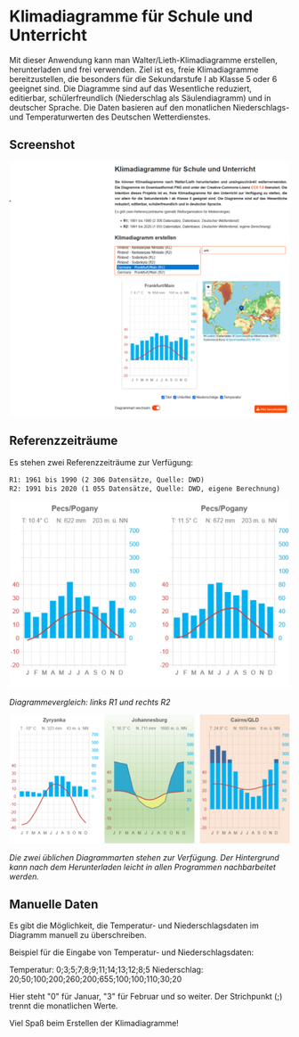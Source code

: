 # Klimadiagramme für Schule und Unterricht
Mit dieser Anwendung kann man Walter/Lieth-Klimadiagramme erstellen, herunterladen und frei verwenden. Ziel ist es, freie Klimadiagramme bereitzustellen, die besonders für die Sekundarstufe I ab Klasse 5 oder 6 geeignet sind. Die Diagramme sind auf das Wesentliche reduziert, editierbar, schülerfreundlich (Niederschlag als Säulendiagramm) und in deutscher Sprache. Die Daten basieren auf den monatlichen Niederschlags- und Temperaturwerten des Deutschen Wetterdienstes.

## Screenshot
<img src="img/screenshot.png" style="width:75 %">

## Referenzzeiträume
Es stehen zwei Referenzzeiträume zur Verfügung:

    R1: 1961 bis 1990 (2 306 Datensätze, Quelle: DWD)
    R2: 1991 bis 2020 (1 055 Datensätze, Quelle: DWD, eigene Berechnung)

 <img src="img/example.png" style="width:75 %">  

<i>Diagrammevergleich: links R1 und rechts R2</i>

<img src="img/screenshot4.png" style="width:75 %">

<i>Die zwei üblichen Diagrammarten stehen zur Verfügung. Der Hintergrund kann nach dem Herunterladen leicht in allen Programmen nachbarbeitet werden.</i>

## Manuelle Daten
Es gibt die Möglichkeit, die Temperatur- und Niederschlagsdaten im Diagramm manuell zu überschreiben. 

Beispiel für die Eingabe von Temperatur- und Niederschlagsdaten:

Temperatur: 0;3;5;7;8;9;11;14;13;12;8;5
Niederschlag: 20;50;100;200;260;200;655;100;100;110;30;20

Hier steht "0" für Januar, "3" für Februar und so weiter. Der Strichpunkt (;) trennt die monatlichen Werte.

Viel Spaß beim Erstellen der Klimadiagramme!
